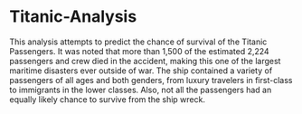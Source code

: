 # Titanic-Analysis
This analysis attempts to predict the chance of survival of the Titanic Passengers. It was noted that more than 1,500 of the estimated 2,224 passengers and crew died in the accident, making this one of the largest maritime disasters ever outside of war. The ship contained a variety of passengers of all ages and both genders, from luxury travelers in first-class to immigrants in the lower classes. Also, not all the passengers had an equally likely chance to survive from the ship wreck.
